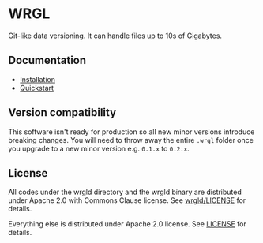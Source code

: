 # WRGL

Git-like data versioning. It can handle files up to 10s of Gigabytes.

## Documentation

- [Installation](https://www.wrgl.co/doc/guides/installation)
- [Quickstart](https://www.wrgl.co/doc/guides/quickstart)

## Version compatibility

This software isn't ready for production so all new minor versions introduce breaking changes. You will need to throw away the entire `.wrgl` folder once you upgrade to a new minor version e.g. `0.1.x` to `0.2.x`.

## License

All codes under the wrgld directory and the wrgld binary are distributed under Apache 2.0 with Commons Clause license. See [wrgld/LICENSE](wrgld/LICENSE) for details.

Everything else is distributed under Apache 2.0 license. See [LICENSE](LICENSE) for details.
